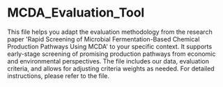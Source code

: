 # MCDA_Evaluation_Tool

This file helps you adapt the evaluation methodology from the research paper 'Rapid Screening of Microbial Fermentation-Based Chemical Production Pathways Using MCDA' to your specific context. It supports early-stage screening of promising production pathways from economic and environmental perspectives. The file includes our data, evaluation criteria, and allows for adjusting criteria weights as needed. For detailed instructions, please refer to the file.
